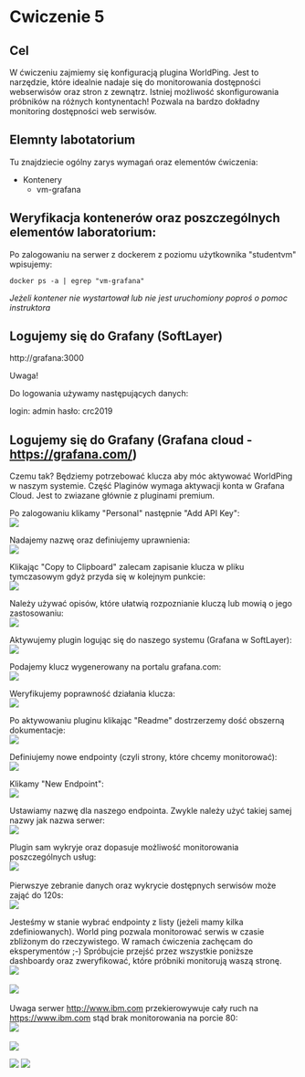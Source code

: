 # Cwiczenie 5

## Cel
W ćwiczeniu zajmiemy się konfiguracją plugina WorldPing. Jest to narzędzie, które idealnie nadaje się do monitorowania dostępności webserwisów oraz stron z zewnątrz. Istniej możliwość skonfigurowania próbników na różnych kontynentach! Pozwala na bardzo dokładny monitoring dostępności web serwisów.


## Elemnty labotatorium

Tu znajdziecie ogólny zarys wymagań oraz elementów ćwiczenia:

+ Kontenery
  * vm-grafana


## Weryfikacja kontenerów oraz poszczególnych elementów laboratorium:

Po zalogowaniu na serwer z dockerem z poziomu użytkownika "studentvm" wpisujemy:
```
docker ps -a | egrep "vm-grafana"
```

*Jeżeli kontener nie wystartował lub nie jest uruchomiony poproś o pomoc instruktora*

## Logujemy się do Grafany (SoftLayer)

http://grafana:3000

Uwaga!

Do logowania używamy następujących danych:

login: admin
hasło: crc2019

## Logujemy się do Grafany (Grafana cloud - https://grafana.com/)
Czemu tak? Będziemy potrzebować klucza aby móc aktywować WorldPing w naszym systemie. Część Plaginów wymaga aktywacji konta w Grafana Cloud. Jest to zwiazane głównie z pluginami premium.

Po zalogowaniu klikamy "Personal" następnie "Add API Key":<br/>
![](src/worldping-1.jpg "")

Nadajemy nazwę oraz definiujemy uprawnienia:<br/>
![](src/worldping-2.jpg "")

Klikając "Copy to Clipboard" zalecam zapisanie klucza w pliku tymczasowym gdyż przyda się w kolejnym punkcie:<br/>
![](src/worldping-3.jpg "")

Należy używać opisów, które ułatwią rozpoznianie kluczą lub mowią o jego zastosowaniu:<br/>
![](src/worldping-4.jpg "")

Aktywujemy plugin logując się do naszego systemu (Grafana w SoftLayer):<br/>
![](src/worldping-5.jpg "")

Podajemy klucz wygenerowany na portalu grafana.com:<br/>
![](src/worldping-7.jpg "")

Weryfikujemy poprawność działania klucza:<br/>
![](src/worldping-8.jpg "")

Po aktywowaniu pluginu klikając "Readme" dostrzerzemy dość obszerną dokumentacje:<br/>
![](src/worldping-9.jpg "")

Definiujemy nowe endpointy (czyli strony, które chcemy monitorować):<br/>
![](src/worldping-10.jpg "")

Klikamy "New Endpoint":<br/>
![](src/worldping-11.jpg "")

Ustawiamy nazwę dla naszego endpointa. Zwykle należy użyć takiej samej nazwy jak nazwa serwer:<br/>
![](src/worldping-12.jpg "")

Plugin sam wykryje oraz dopasuje możliwość monitorowania poszczególnych usług:<br/>
![](src/worldping-13.jpg "")
<br/><br/>
Pierwszye zebranie danych oraz wykrycie dostępnych serwisów może zająć do 120s:<br/>
![](src/worldping-14.jpg "")

Jesteśmy w stanie wybrać endpointy z listy (jeżeli mamy kilka zdefiniowanych). World ping pozwala monitorować serwis w czasie zbliżonym do rzeczywistego. W ramach ćwiczenia zachęcam do eksperymentów ;-) Spróbujcie przejść przez wszystkie poniższe dashboardy oraz zweryfikować, które próbniki monitorują waszą stronę.<br/>
![](src/worldping-15.jpg "")
<br/><br/>
![](src/worldping-16.jpg "")
<br><br/>
Uwaga serwer http://www.ibm.com przekierowywuje cały ruch na https://www.ibm.com stąd brak monitorowania na porcie 80:<br/>
![](src/worldping-17.jpg "")
<br/><br/>
![](src/worldping-18.jpg "")


[<img src="../images/prev.png">](../../cwiczenia/4/cwiczenie4.md)
[<img src="../images/next.png">](../../cwiczenia/6/cwiczenie6.md)
